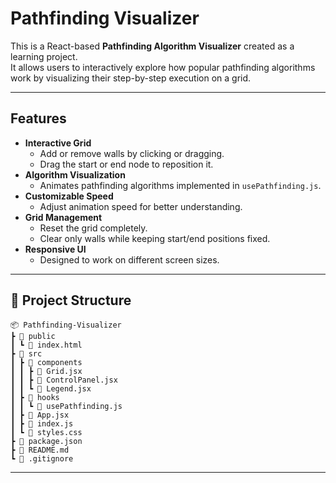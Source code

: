 # Pathfinding Visualizer

This is a React-based **Pathfinding Algorithm Visualizer** created as a learning project.  
It allows users to interactively explore how popular pathfinding algorithms work by visualizing their step-by-step execution on a grid.

---

## Features

- **Interactive Grid**
  - Add or remove walls by clicking or dragging.
  - Drag the start or end node to reposition it.
- **Algorithm Visualization**
  - Animates pathfinding algorithms implemented in `usePathfinding.js`.
- **Customizable Speed**
  - Adjust animation speed for better understanding.
- **Grid Management**
  - Reset the grid completely.
  - Clear only walls while keeping start/end positions fixed.
- **Responsive UI**
  - Designed to work on different screen sizes.

---
## 📂 Project Structure
```
📦 Pathfinding-Visualizer
┣ 📂 public
┃ ┗ 📜 index.html
┣ 📂 src
┃ ┣ 📂 components
┃ ┃ ┣ 📜 Grid.jsx
┃ ┃ ┣ 📜 ControlPanel.jsx
┃ ┃ ┗ 📜 Legend.jsx
┃ ┣ 📂 hooks
┃ ┃ ┗ 📜 usePathfinding.js
┃ ┣ 📜 App.jsx
┃ ┣ 📜 index.js
┃ ┗ 📜 styles.css
┣ 📜 package.json
┣ 📜 README.md
┗ 📜 .gitignore
```
---

